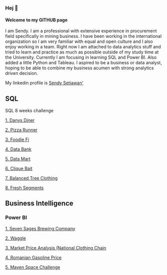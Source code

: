 ### Hej 👋
#### Welcome to my GITHUB page

I am Sendy. 
I am a professional with extensive experience in procurement field specifically in mining business. I have been working in the international organization so I am very familiar with equal and open culture and I also enjoy working in a team. Right now I am attached to data analytics stuff and tried to learn and practice as much as possible outside of my study time at the University. Currently I am focusing in learning SQL and Power BI. Also added a little Python and Tableau. I aspired to be a business or data analyst, hoping to be able to combine my business acumen with strong analytics driven decision. 

My linkedin profile is [Sendy Setiawan'](https://www.linkedin.com/in/sendy-setiawan-scm14/)

## SQL 

SQL 8 weeks challenge 

[1. Danys Diner](https://github.com/sendysenzen/Dannys-Diner)

[2. Pizza Runner](https://github.com/sendysenzen/Pizza-Runner)

[3. Foodie Fi](https://github.com/sendysenzen/Foodie-Fi)

[4. Data Bank](https://github.com/sendysenzen/Data-Bank)

[5. Data Mart](https://github.com/sendysenzen/Data-mart)

[6. Clique Bait](https://github.com/sendysenzen/Clique-Bait)

[7. Balanced Tree Clothing](https://github.com/sendysenzen/balanced_tree_clothing)

[8. Fresh Segments](https://github.com/sendysenzen/fresh_segments)

## Business Intelligence
### Power BI

[1. Seven Sages Brewing Company](https://github.com/sendysenzen/Seven-Sages-Brewing-Company)

[2. Waggle](https://github.com/sendysenzen/Waggle-Power-BI-Report)

[3. Market Price Analysis (National Clothing Chain](https://github.com/sendysenzen/Market-Analysis-Report-PBI) 

[4. Romanian Gasoline Price](https://github.com/sendysenzen/Gasoline-Price-In-Romania-Viz)

[5. Maven Space Challenge](https://github.com/sendysenzen/Space-missions-BI) 



<!--
**sendysenzen/sendysenzen** is a ✨ _special_ ✨ repository because its `README.md` (this file) appears on your GitHub profile.

Here are some ideas to get you started:

- 🔭 I’m currently working on ...
- 🌱 I’m currently learning ...
- 👯 I’m looking to collaborate on ...
- 🤔 I’m looking for help with ...
- 💬 Ask me about ...
- 📫 How to reach me: ...
- 😄 Pronouns: ...
- ⚡ Fun fact: ...
-->
